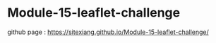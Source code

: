 # Module-15-leaflet-challenge
github page : https://sitexiang.github.io/Module-15-leaflet-challenge/
